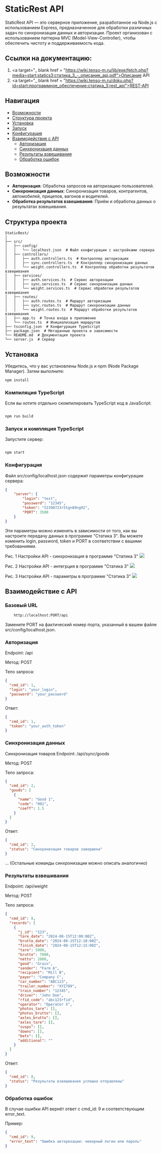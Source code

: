 # StaticRest API

StaticRest API — это серверное приложение, разработанное на Node.js с использованием Express, предназначенное для обработки различных задач по синхронизации данных и авторизации. Проект организован с использованием паттерна MVC (Model-View-Controller), чтобы обеспечить чистоту и поддерживаемость кода.

## Ссылки на документацию:

1. <a target="_ blank href = "https://wiki.tenso-m.ru/lib/exe/fetch.php?media=start:statics3:статика_3_-_описание_api.pdf">Описание API</a>
2. <a target="_ blank href = "https://wiki.tenso-m.ru/doku.php?id=start:программное_обеспечение:статика_3:rest_api">REST-API</a>

## Навигация
- [Возможности](#возможности)
- [Структура проекта](#структура-проекта)
- [Установка](#установка)
- [Запуск](#компиляция-TypeScript)
- [Конфигурация](#конфигурация)
- [Взаимодействие с API](#взаимодействие-с-api)
  - [Авторизация](#авторизация)
  - [Синхронизация данных](#синхронизация-данных)
  - [Результаты взвешивания](#результаты-взвешивания)
  - [Обработка ошибок](#обработка-ошибок)

## Возможности

- **Авторизация**: Обработка запросов на авторизацию пользователей.
- **Синхронизация данных**: Синхронизация товаров, контрагентов, автомобилей, прицепов, вагонов и водителей.
- **Обработка результатов взвешивания**: Приём и обработка данных о результатах взвешивания.

## Структура проекта

```plaintext
StaticRest/
│
├── src/
│   ├── config/
│   │   └── localhost.json  # Файл конфигурации с настройками сервера
│   ├── controllers/
│   │   ├── auth.controllers.ts  # Контроллер авторизации
│   │   ├── sync.controllers.ts  # Контроллер синхронизации данных
│   │   └── weight.controllers.ts  # Контроллер обработки результатов взвешивания
│   ├── services/
│   │   ├── auth.services.ts  # Сервис авторизации
│   │   ├── sync.services.ts  # Сервис синхронизации данных
│   │   └── weight.services.ts  # Сервис обработки результатов взвешивания
│   ├── routes/
│   │   ├── auth.routes.ts  # Маршрут авторизации
│   │   ├── sync.routes.ts  # Маршрут синхронизации данных
│   │   └── weight.routes.ts  # Маршрут обработки результатов взвешивания
│   ├── app.ts  # Точка входа в приложение
│   └── routes.ts  # Инициализация маршрутов
├── tsconfig.json  # Конфигурация TypeScript
├── package.json  # Метаданные проекта и зависимости
└── README.md  # Документация проекта
└── server.js  # Сервер

```

## Установка 
Убедитесь, что у вас установлены Node.js и npm (Node Package Manager). Затем выполните:

```cmd
npm install
```

### Компиляция TypeScript

Если вы хотите отдельно скомпилировать TypeScript код в JavaScript:

```cmd

npm run build

```

### Запуск и компляция TypeScript

Запустите сервер:

```cmd

npm start

```

### Конфигурация 

Файл src/config/localhost.json содержит параметры конфигурации сервера:

```json
{
	"server": {
		"login": "test",
		"password": "12345",
		"token": "52390723r5tgn89ng92",
		"PORT": 3500 
	}
}
```
Эти параметры можно изменять в зависимости от того, как вы настроите передачу данных в программе "Статика 3". Вы можете изменить login, password, token и PORT в соответствии с вашими требованиями.

Рис. 1 Настройки API - синхронизация в программе "Статика 3"
<img src = "./img/sin.jpg"/>

Рис. 2 Настройки API - интегрция в программе "Статика 3"
<img src = "./img/integration.jpg"/>

Рис. 3 Настройки API - параметры в программе "Статика 3"
<img src = "./img/settings.jpg"/>

## Взаимодействие с API

### Базовый URL

```bash
    http://localhost:PORT/api
```

Замените PORT на фактический номер порта, указанный в вашем файле src/config/localhost.json.

### Авторизация 

Endpoint: /api

Метод: POST

Тело запроса:

```json
{
  "cmd_id": 1,
  "login": "your_login",
  "password": "your_password"
}
```

Ответ:

```json
{
  "cmd_id": 1,
  "token": "your_auth_token"
}
```

### Синхронизация данных 


Синхронизация товаров
Endpoint: /api/sync/goods

Метод: POST

Тело запроса:

```json
{
  "cmd_id": 2,
  "goods": [
    {
      "name": "Good 1",
      "code": "001",
      "coeff": 1.5
    }
  ]
}
```

Ответ:

```json
{
  "cmd_id": 2,
  "status": "Синхронизация товаров завершена"
}
```

... (Остальные команды синхронизации можно описать аналогично)

### Результаты взвешивания 

Endpoint: /api/weight

Метод: POST

Тело запроса:

```json
{
  "cmd_id": 8,
  "records": [
    {
      "j_id": "123",
      "tare_date": "2024-08-15T12:00:00Z",
      "brutto_date": "2024-08-15T12:10:00Z",
      "finish_date": "2024-08-15T12:15:00Z",
      "tare": 5000,
      "brutto": 7000,
      "netto": 2000,
      "good": "Grain",
      "sender": "Farm A",
      "recipient": "Mill B",
      "payer": "Company C",
      "car_number": "ABC123",
      "trailer_number": "XYZ789",
      "train_number": "12345",
      "driver": "John Doe",
      "rfid_code": "abc123rfid",
      "operator": "Operator X",
      "photos_tare": [],
      "photos_brutto": [],
      "axles_brutto": [],
      "axles_tare": [],
      "susps": [],
      "downs": [],
      "bets": [],
      "additional": ""
    }
  ]
}
```

Ответ:

```json
{
  "cmd_id": 8,
  "status": "Результаты взвешивания успешно отправлены"
}
```

### Обработка ошибок 

В случае ошибки API вернёт ответ с cmd_id: 9 и соответствующим error_text.

Пример:
```json
{
  "cmd_id": 9,
  "error_text": "Ошибка авторизации: неверный логин или пароль"
}
```
